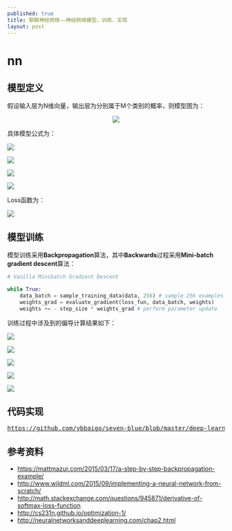```yaml
---
published: true
title: 聊聊神经网络——神经网络模型、训练、实现
layout: post
---
```

# nn



## 模型定义

假设输入层为N维向量，输出层为分别属于M个类别的概率，则模型图为：

<p align="center">
<img src="https://github.com/ybbaigo/seven-blue/blob/master/deep-learning/nn/resoures/nn_summary.png?raw=true"/>
</p>

具体模型公式为：

<p align="left">
<img src="https://github.com/ybbaigo/seven-blue/blob/master/deep-learning/nn/resoures/model_1.png?raw=true"/>
</p>

<p align="left">
<img src="https://github.com/ybbaigo/seven-blue/blob/master/deep-learning/nn/resoures/model_2.png?raw=true"/>
</p>

<p align="left">
<img src="https://github.com/ybbaigo/seven-blue/blob/master/deep-learning/nn/resoures/model_3.png?raw=true"/>
</p>

<p align="left">
<img src="https://github.com/ybbaigo/seven-blue/blob/master/deep-learning/nn/resoures/model_4.png?raw=true"/>
</p>

Loss函数为：

<p align="left">
<img src="https://github.com/ybbaigo/seven-blue/blob/master/deep-learning/nn/resoures/loss_1.png?raw=true"/>
</p>


## 模型训练

模型训练采用**Backpropagation**算法，其中**Backwards**过程采用**Mini-batch gradient descent**算法：

``` python
# Vanilla Minibatch Gradient Descent

while True:
    data_batch = sample_training_data(data, 256) # sample 256 examples
    weights_grad = evaluate_gradient(loss_fun, data_batch, weights)
    weights += - step_size * weights_grad # perform parameter update
```

训练过程中涉及到的偏导计算结果如下：

<p align="left">
<img src="https://github.com/ybbaigo/seven-blue/blob/master/deep-learning/nn/resoures/dev_1.png?raw=true"/>
</p>

<p align="left">
<img src="https://github.com/ybbaigo/seven-blue/blob/master/deep-learning/nn/resoures/dev_2.png?raw=true"/>
</p>

<p align="left">
<img src="https://github.com/ybbaigo/seven-blue/blob/master/deep-learning/nn/resoures/dev_3.png?raw=true"/>
</p>

<p align="left">
<img src="https://github.com/ybbaigo/seven-blue/blob/master/deep-learning/nn/resoures/dev_4.png?raw=true"/>
</p>

<p align="left">
<img src="https://github.com/ybbaigo/seven-blue/blob/master/deep-learning/nn/resoures/dev_5.png?raw=true"/>
</p>

## 代码实现

<pre>
<a href="https://github.com/ybbaigo/seven-blue/blob/master/deep-learning/nn/nn.ipynb">https://github.com/ybbaigo/seven-blue/blob/master/deep-learning/nn/nn.ipynb</a>
</pre>

## 参考资料

* https://mattmazur.com/2015/03/17/a-step-by-step-backpropagation-example/
* http://www.wildml.com/2015/09/implementing-a-neural-network-from-scratch/
* http://math.stackexchange.com/questions/945871/derivative-of-softmax-loss-function
* http://cs231n.github.io/optimization-1/
* http://neuralnetworksanddeeplearning.com/chap2.html